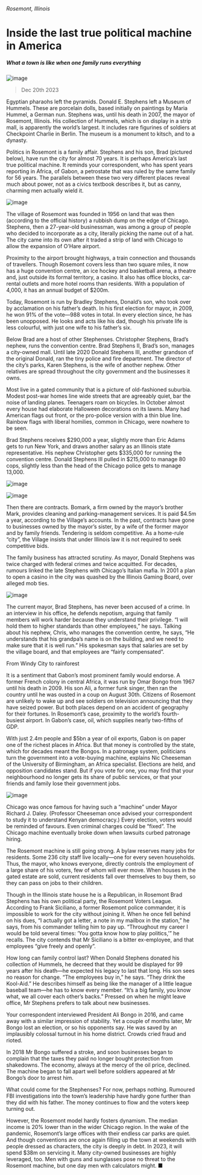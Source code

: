 ###### Rosemont, Illinois
# Inside the last true political machine in America 
##### What a town is like when one family runs everything 
![image](images/20231223_XMP080.jpg) 
> Dec 20th 2023 
Egyptian pharaohs left the pyramids. Donald E. Stephens left a Museum of Hummels. These are porcelain dolls, based initially on paintings by Maria Hummel, a German nun. Stephens was, until his death in 2007, the mayor of Rosemont, Illinois. His collection of Hummels, which is on display in a strip mall, is apparently the world’s largest. It includes rare figurines of soldiers at Checkpoint Charlie in Berlin. The museum is a monument to kitsch, and to a dynasty.
Politics in Rosemont is a family affair. Stephens and his son, Brad (pictured below), have run the city for almost 70 years. It is perhaps America’s last true political machine. It reminds your correspondent, who has spent years reporting in Africa, of Gabon, a petrostate that was ruled by the same family for 56 years. The parallels between these two very different places reveal much about power, not as a civics textbook describes it, but as canny, charming men actually wield it.
![image](images/20231223_XMP081.jpg) 

The village of Rosemont was founded in 1956 on land that was then (according to the official history) a rubbish dump on the edge of Chicago. Stephens, then a 27-year-old businessman, was among a group of people who decided to incorporate as a city, literally picking the name out of a hat. The city came into its own after it traded a strip of land with Chicago to allow the expansion of O’Hare airport. 
Proximity to the airport brought highways, a train connection and thousands of travellers. Though Rosemont covers less than two square miles, it now has a huge convention centre, an ice hockey and basketball arena, a theatre and, just outside its formal territory, a casino. It also has office blocks, car-rental outlets and more hotel rooms than residents. With a population of 4,000, it has an annual budget of $200m.
Today, Rosemont is run by Bradley Stephens, Donald’s son, who took over by acclamation on his father’s death. In his first election for mayor, in 2009, he won 91% of the vote—988 votes in total. In every election since, he has been unopposed. He looks and acts like his dad, though his private life is less colourful, with just one wife to his father’s six. 
Below Brad are a host of other Stephenses. Christopher Stephens, Brad’s nephew, runs the convention centre. Brad Stephens II, Brad’s son, manages a city-owned mall. Until late 2020 Donald Stephens III, another grandson of the original Donald, ran the tiny police and fire department. The director of the city’s parks, Karen Stephens, is the wife of another nephew. Other relatives are spread throughout the city government and the businesses it owns. 
Most live in a gated community that is a picture of old-fashioned suburbia. Modest post-war homes line wide streets that are agreeably quiet, bar the noise of landing planes. Teenagers roam on bicycles. In October almost every house had elaborate Halloween decorations on its lawns. Many had American flags out front, or the pro-police version with a thin blue line. Rainbow flags with liberal homilies, common in Chicago, were nowhere to be seen.
Brad Stephens receives $290,000 a year, slightly more than Eric Adams gets to run New York, and draws another salary as an Illinois state representative. His nephew Christopher gets $335,000 for running the convention centre. Donald Stephens III pulled in $215,000 to manage 80 cops, slightly less than the head of the Chicago police gets to manage 13,000. 
![image](images/20231223_XMP079.jpg) 

![image](images/20231223_XMP559.jpg) 

Then there are contracts. Bomark, a firm owned by the mayor’s brother Mark, provides cleaning and parking-management services. It is paid $4.5m a year, according to the Village’s accounts. In the past, contracts have gone to businesses owned by the mayor’s sister, by a wife of the former mayor and by family friends. Tendering is seldom competitive. As a home-rule “city”, the Village insists that under Illinois law it is not required to seek competitive bids.
The family business has attracted scrutiny. As mayor, Donald Stephens was twice charged with federal crimes and twice acquitted. For decades, rumours linked the late Stephens with Chicago’s Italian mafia. In 2001 a plan to open a casino in the city was quashed by the Illinois Gaming Board, over alleged mob ties. 
![image](images/20231223_XMP557.jpg) 

The current mayor, Brad Stephens, has never been accused of a crime. In an interview in his office, he defends nepotism, arguing that family members will work harder because they understand their privilege. “I will hold them to higher standards than other employees,” he says. Talking about his nephew, Chris, who manages the convention centre, he says, “He understands that his grandpa’s name is on the building, and we need to make sure that it is well run.” His spokesman says that salaries are set by the village board, and that employees are “fairly compensated”.
From Windy City to rainforest
It is a sentiment that Gabon’s most prominent family would endorse. A former French colony in central Africa, it was run by Omar Bongo from 1967 until his death in 2009. His son Ali, a former funk singer, then ran the country until he was ousted in a coup on August 30th. Citizens of Rosemont are unlikely to wake up and see soldiers on television announcing that they have seized power. But both places depend on an accident of geography for their fortunes. In Rosemont’s case, proximity to the world’s fourth-busiest airport. In Gabon’s case, oil, which supplies nearly two-fifths of GDP. 

With just 2.4m people and $5bn a year of oil exports, Gabon is on paper one of the richest places in Africa. But that money is controlled by the state, which for decades meant the Bongos. In a patronage system, politicians turn the government into a vote-buying machine, explains Nic Cheeseman of the University of Birmingham, an Africa specialist. Elections are held, and opposition candidates stand. But if you vote for one, you may find that your neighbourhood no longer gets its share of public services, or that your friends and family lose their government jobs. 
![image](images/20231223_XMP558.jpg) 

Chicago was once famous for having such a “machine” under Mayor Richard J. Daley. (Professor Cheeseman once advised your correspondent to study it to understand Kenyan democracy.) Every election, voters would be reminded of favours. Even criminal charges could be “fixed”. The Chicago machine eventually broke down when lawsuits curbed patronage hiring. 
The Rosemont machine is still going strong. A bylaw reserves many jobs for residents. Some 236 city staff live locally—one for every seven households. Thus, the mayor, who knows everyone, directly controls the employment of a large share of his voters, few of whom will ever move. When houses in the gated estate are sold, current residents fall over themselves to buy them, so they can pass on jobs to their children.
Though in the Illinois state house he is a Republican, in Rosemont Brad Stephens has his own political party, the Rosemont Voters League. According to Frank Siciliano, a former Rosemont police commander, it is impossible to work for the city without joining it. When he once fell behind on his dues, “I actually got a letter, a note in my mailbox in the station,” he says, from his commander telling him to pay up. “Throughout my career I would be told several times: ‘You gotta know how to play politics,’” he recalls. The city contends that Mr Siciliano is a bitter ex-employee, and that employees “give freely and openly”. 
How long can family control last? When Donald Stephens donated his collection of Hummels, he decreed that they would be displayed for 99 years after his death—he expected his legacy to last that long. His son sees no reason for change. “The employees buy in,” he says. “They drink the Kool-Aid.” He describes himself as being like the manager of a little league baseball team—he has to know every member. “It’s a big family, you know what, we all cover each other’s backs.” Pressed on when he might leave office, Mr Stephens prefers to talk about new businesses.
Your correspondent interviewed President Ali Bongo in 2016, and came away with a similar impression of stability. Yet a couple of months later, Mr Bongo lost an election, or so his opponents say. He was saved by an implausibly colossal turnout in his home district. Crowds cried fraud and rioted. 
In 2018 Mr Bongo suffered a stroke, and soon businesses began to complain that the taxes they paid no longer bought protection from shakedowns. The economy, always at the mercy of the oil price, declined. The machine began to fall apart well before soldiers appeared at Mr Bongo’s door to arrest him.
What could come for the Stephenses? For now, perhaps nothing. Rumoured FBI investigations into the town’s leadership have hardly gone further than they did with his father. The money continues to flow and the voters keep turning out. 
However, the Rosemont model hardly fosters dynamism. The median income is 20% lower than in the wider Chicago region. In the wake of the pandemic, Rosemont’s large offices with their endless car parks are quiet. And though conventions are once again filling up the town at weekends with people dressed as  characters, the city is deeply in debt. In 2023, it will spend $38m on servicing it. Many city-owned businesses are highly leveraged, too. Men with guns and sunglasses pose no threat to the Rosemont machine, but one day men with calculators might. ■

